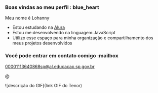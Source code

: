 ### Boas vindas ao meu perfil : blue_heart

Meu nome é Lohanny

- Estou estudando na [Alura](https://www.alura.com.br)
- Estou me desenvolvendo na linguagem JavaScript
- Utilizo esse espaço para minha organização e compartilhamento dos meus projetos desenvolvidos

### Você pode entrar em contato comigo :mailbox

00001113640868sp@al.educacao.sp.gov.br

@

![descrição do GIF](link GIF do Tenor)
